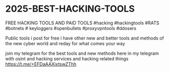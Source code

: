 # 2025-BEST-HACKING-TOOLS
FREE HACKING TOOLS AND PAID TOOLS #hacking #hackingtools #RATS #botnets # keyloggers #openbullets #proxyvpntools #ddosers

Public tools i post for free i have other new and better tools and methods of the new cyber world and reday for what comes your way 

join my telegram for the best tools and new methods here in my telegram with osint and hacking services and hacking related things   https://t.me/+EFDaAAXjxtswZThh
